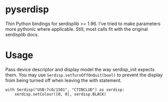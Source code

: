 pyserdisp
=========

Thin Python bindings for serdisplib >= 1.96.
I've tried to make parameters more pythonic where applicable. Still, most calls fit with the original serdisplib docs.

Usage
=====

Pass device descriptor and display model the way serdisp_init expects them.
You may use `Serdisp.setTurnOffOnQuit(bool)` to prevent the display from being turned off when leaving the with statement.

````
with Serdisp("USB:7c0/1501", "CTINCLUD") as serdisp:
	serdisp.setColour([0, 0], serdisp.BLACK)
````
